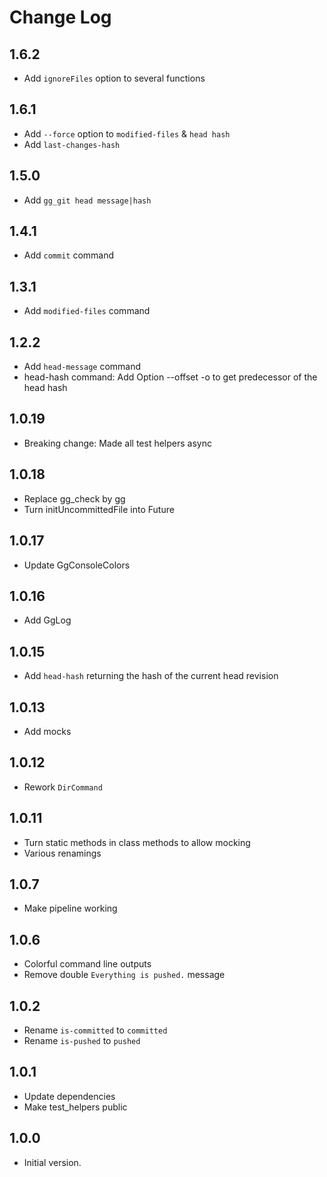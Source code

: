# Change Log

## 1.6.2

- Add `ignoreFiles` option to several functions

## 1.6.1

- Add `--force` option to `modified-files` & `head hash`
- Add `last-changes-hash`

## 1.5.0

- Add `gg_git head message|hash`

## 1.4.1

- Add `commit` command

## 1.3.1

- Add `modified-files` command

## 1.2.2

- Add `head-message` command
- head-hash command: Add Option --offset -o to get predecessor of the head hash

## 1.0.19

- Breaking change: Made all test helpers async

## 1.0.18

- Replace gg_check by gg
- Turn initUncommittedFile into Future

## 1.0.17

- Update GgConsoleColors

## 1.0.16

- Add GgLog

## 1.0.15

- Add `head-hash` returning the hash of the current head revision

## 1.0.13

- Add mocks

## 1.0.12

- Rework `DirCommand`

## 1.0.11

- Turn static methods in class methods to allow mocking
- Various renamings

## 1.0.7

- Make pipeline working

## 1.0.6

- Colorful command line outputs
- Remove double `Everything is pushed.` message

## 1.0.2

- Rename `is-committed` to `committed`
- Rename `is-pushed` to `pushed`

## 1.0.1

- Update dependencies
- Make test_helpers public

## 1.0.0

- Initial version.
